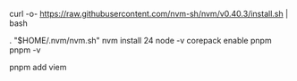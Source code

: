 curl -o- https://raw.githubusercontent.com/nvm-sh/nvm/v0.40.3/install.sh | bash

\. "$HOME/.nvm/nvm.sh"
nvm install 24
node -v
corepack enable pnpm
pnpm -v

pnpm add viem
